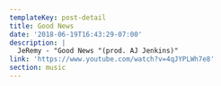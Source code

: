 ```yaml
---
templateKey: post-detail
title: Good News
date: '2018-06-19T16:43:29-07:00'
description: |
  JeRemy - "Good News "(prod. AJ Jenkins)"
link: 'https://www.youtube.com/watch?v=4qJYPLWh7e8'
section: music
---
```


